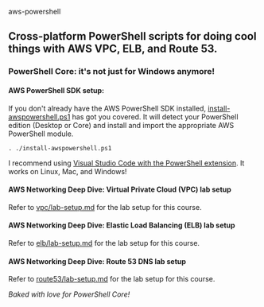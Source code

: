 aws-powershell

## Cross-platform PowerShell scripts for doing cool things with AWS VPC, ELB, and Route 53.
### PowerShell Core: it's not just for Windows anymore!

#### AWS PowerShell SDK setup:
If you don't already have the AWS PowerShell SDK installed, [install-awspowershell.ps1](install-awspowershell.ps1) has got you covered. It will detect your PowerShell edition (Desktop or Core) and install and import the appropriate AWS PowerShell module.
```
. ./install-awspowershell.ps1
```
I recommend using [Visual Studio Code with the PowerShell extension](https://benpiper.com/2017/08/visual-studio-code-as-a-powershell-integrated-scripting-environment/). It works on Linux, Mac, and Windows!

#### AWS Networking Deep Dive: Virtual Private Cloud (VPC) lab setup
Refer to [vpc/lab-setup.md](vpc/lab-setup.md) for the lab setup for this course.

#### AWS Networking Deep Dive: Elastic Load Balancing (ELB) lab setup
Refer to [elb/lab-setup.md](elb/lab-setup.md) for the lab setup for this course.

#### AWS Networking Deep Dive: Route 53 DNS lab setup
Refer to [route53/lab-setup.md](route53/lab-setup.md) for the lab setup for this course.

*Baked with love for PowerShell Core!*
